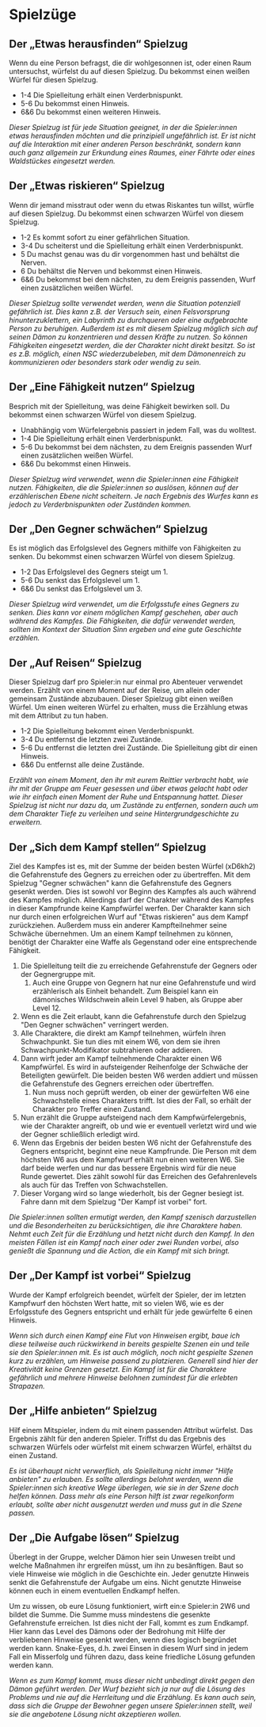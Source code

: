 # Spielzüge

## Der „Etwas herausfinden“ Spielzug

Wenn du eine Person befragst, die dir wohlgesonnen ist, oder einen Raum untersuchst, würfelst du auf diesen Spielzug. Du bekommst einen weißen Würfel für diesen Spielzug.

- 1-4 Die Spielleitung erhält einen Verderbnispunkt.
- 5-6 Du bekommst einen Hinweis.
- 6&6 Du bekommst einen weiteren Hinweis.

*Dieser Spielzug ist für jede Situation geeignet, in der die Spieler:innen etwas herausfinden möchten und die prinzipiell ungefährlich ist. Er ist nicht auf die Interaktion mit einer anderen Person beschränkt, sondern kann auch ganz allgemein zur Erkundung eines Raumes, einer Fährte oder eines Waldstückes eingesetzt werden.*

## Der „Etwas riskieren“ Spielzug

Wenn dir jemand misstraut oder wenn du etwas Riskantes tun willst, würfle auf diesen Spielzug. Du bekommst einen schwarzen Würfel von diesem Spielzug.

- 1-2 Es kommt sofort zu einer gefährlichen Situation.
- 3-4 Du scheiterst und die Spielleitung erhält einen Verderbnispunkt.
- 5 Du machst genau was du dir vorgenommen hast und behältst die Nerven.
- 6 Du behältst die Nerven und bekommst einen Hinweis. 
- 6&6 Du bekommst bei dem nächsten, zu dem Ereignis passenden, Wurf einen zusätzlichen weißen Würfel.<!-- gibt's den Hinweis dann zusätzlich zum zusätzlichen weißen Würfel? Oder ist das hier exklusiv?-->

*Dieser Spielzug sollte verwendet werden, wenn die Situation potenziell gefährlich ist. Dies kann z.B. der Versuch sein, einen Felsvorsprung hinunterzuklettern, ein Labyrinth zu durchqueren oder eine aufgebrachte Person zu beruhigen. Außerdem ist es mit diesem Spielzug möglich sich auf seinen Dämon zu konzentrieren und dessen Kräfte zu nutzen. So können Fähigkeiten eingesetzt werden, die der Charakter nicht direkt besitzt. So ist es z.B. möglich, einen NSC wiederzubeleben, mit dem Dämonenreich zu kommunizieren oder besonders stark oder wendig zu sein.*

## Der „Eine Fähigkeit nutzen“ Spielzug

Besprich mit der Spielleitung, was deine Fähigkeit bewirken soll. Du bekommst einen schwarzen Würfel von diesem Spielzug.

- Unabhängig vom Würfelergebnis passiert in jedem Fall, was du wolltest.
- 1-4 Die Spielleitung erhält einen Verderbnispunkt.
- 5-6 Du bekommst bei dem nächsten, zu dem Ereignis passenden Wurf einen zusätzlichen weißen Würfel.
- 6&6 Du bekommst einen Hinweis.<!-- gibt's den Hinweis dann zusätzlich zum zusätzlichen weißen Würfel? Oder ist das hier exklusiv?-->

*Dieser Spielzug wird verwendet, wenn die Spieler:innen eine Fähigkeit nutzen. Fähigkeiten, die die Spieler:innen so auslösen, können auf der erzählerischen Ebene nicht scheitern. Je nach Ergebnis des Wurfes kann es jedoch zu Verderbnispunkten oder Zuständen kommen.* 

## Der „Den Gegner schwächen“ Spielzug

Es ist möglich das Erfolgslevel des Gegners mithilfe von Fähigkeiten zu senken. Du bekommst einen schwarzen Würfel von diesem Spielzug.

- 1-2 Das Erfolgslevel des Gegners steigt um 1.
- 5-6 Du senkst das Erfolgslevel um 1.
- 6&6 Du senkst das Erfolgslevel um 3.

*Dieser Spielzug wird verwendet, um die Erfolgsstufe eines Gegners zu senken. Dies kann vor einem möglichen Kampf geschehen, aber auch während des Kampfes. Die Fähigkeiten, die dafür verwendet werden, sollten im Kontext der Situation Sinn ergeben und eine gute Geschichte erzählen.*

## Der „Auf Reisen“ Spielzug

Dieser Spielzug darf pro Spieler:in nur einmal pro Abenteuer verwendet werden. Erzählt von einem Moment auf der Reise, um allein oder gemeinsam Zustände abzubauen. Dieser Spielzug gibt einen weißen Würfel. Um einen weiteren Würfel zu erhalten, muss die Erzählung etwas mit dem Attribut zu tun haben.

- 1-2 Die Spielleitung bekommt einen Verderbnispunkt.
- 3-4 Du entfernst die letzten zwei Zustände. 
- 5-6 Du entfernst die letzten drei Zustände. Die Spielleitung gibt dir einen Hinweis.
- 6&6 Du entfernst alle deine Zustände.

*Erzählt von einem Moment, den ihr mit eurem Reittier verbracht habt, wie ihr mit der Gruppe am Feuer gesessen und über etwas gelacht habt oder wie ihr einfach einen Moment der Ruhe und Entspannung hattet. Dieser Spielzug ist nicht nur dazu da, um Zustände zu entfernen, sondern auch um dem Charakter Tiefe zu verleihen und seine Hintergrundgeschichte zu erweitern.*

## Der „Sich dem Kampf stellen“ Spielzug

Ziel des Kampfes ist es, mit der Summe der beiden besten Würfel (xD6kh2) die Gefahrenstufe des Gegners zu erreichen oder zu übertreffen. Mit dem Spielzug "Gegner schwächen" kann die Gefahrenstufe des Gegners gesenkt werden. Dies ist sowohl vor Beginn des Kampfes als auch während des Kampfes möglich. Allerdings darf der Charakter während des Kampfes in dieser Kampfrunde keine Kampfwürfel werfen. Der Charakter kann sich nur durch einen erfolgreichen Wurf auf "Etwas riskieren" aus dem Kampf zurückziehen. Außerdem muss ein anderer Kampfteilnehmer seine Schwäche übernehmen. Um an einem Kampf teilnehmen zu können, benötigt der Charakter eine Waffe als Gegenstand oder eine entsprechende Fähigkeit. <!-- vielleicht bin ich auch einfach etwas zu begriffsstutzig, aber obwohl ich es selbst schon gespielt hab, so richtig durchblicke ich die Kampfmechanik immer noch nicht ^^; Wenn ich die Einzige bin, voll ok. Aber falls es anderen auch so geht, sollte man evtl die Formulierung noch anpassen. Evtl könnte man auch nochmal gesondert darauf eingehen was passiert, wenn der Gegner eine Stufe >12 hat? Ist "Den Gegner schwächen" dann die einzige Möglichkeit ihm beizukommen? -->

1. Die Spielleitung teilt die zu erreichende Gefahrenstufe der Gegners oder der Gegnergruppe mit.
   1. Auch eine Gruppe von Gegnern hat nur eine Gefahrenstufe und wird erzählerisch als Einheit behandelt. Zum Beispiel kann ein dämonisches Wildschwein allein Level 9 haben, als Gruppe aber Level 12.
2. Wenn es die Zeit erlaubt, kann die Gefahrenstufe durch den Spielzug "Den Gegner schwächen" verringert werden.
3. Alle Charaktere, die direkt am Kampf teilnehmen, würfeln ihren Schwachpunkt. Sie tun dies mit einem W6, von dem sie ihren Schwachpunkt-Modifikator subtrahieren oder addieren.
4. Dann wirft jeder am Kampf teilnehmende Charakter einen W6 Kampfwürfel. Es wird in aufsteigender Reihenfolge der Schwäche der Beteiligten gewürfelt. Die beiden besten W6 werden addiert und müssen die Gefahrenstufe des Gegners erreichen oder übertreffen.
   1. Nun muss noch geprüft werden, ob einer der gewürfelten W6 eine Schwachstelle eines Charakters trifft. Ist dies der Fall, so erhält der Charakter pro Treffer einen Zustand.
5. Nun erzählt die Gruppe aufsteigend nach dem Kampfwürfelergebnis, wie der Charakter angreift, ob und wie er eventuell verletzt wird und wie der Gegner schließlich erledigt wird.
6. Wenn das Ergebnis der beiden besten W6 nicht der Gefahrenstufe des Gegners entspricht, beginnt eine neue Kampfrunde. Die Person mit dem höchsten W6 aus dem Kampfwurf erhält nun einen weiteren W6. Sie darf beide werfen und nur das bessere Ergebnis wird für die neue Runde gewertet. Dies zählt sowohl für das Erreichen des Gefahrenlevels als auch für das Treffen von Schwachstellen.
7. Dieser Vorgang wird so lange wiederholt, bis der Gegner besiegt ist. Fahre dann mit dem Spielzug "Der Kampf ist vorbei" fort.

*Die Spieler:innen sollten ermutigt werden, den Kampf szenisch darzustellen und die Besonderheiten zu berücksichtigen, die ihre Charaktere haben. Nehmt euch Zeit für die Erzählung und hetzt nicht durch den Kampf. In den meisten Fällen ist ein Kampf nach einer oder zwei Runden vorbei, also genießt die Spannung und die Action, die ein Kampf mit sich bringt.* 

## Der „Der Kampf ist vorbei“ Spielzug

Wurde der Kampf erfolgreich beendet, würfelt der Spieler, der im letzten Kampfwurf den höchsten Wert hatte, mit so vielen W6, wie es der Erfolgsstufe des Gegners entspricht und erhält für jede gewürfelte 6 einen Hinweis.

*Wenn sich durch einen Kampf eine Flut von Hinweisen ergibt, baue ich diese teilweise auch rückwirkend in bereits gespielte Szenen ein und teile sie den Spieler:innen mit. Es ist auch möglich, noch nicht gespielte Szenen kurz zu erzählen, um Hinweise passend zu platzieren. Generell sind hier der Kreativität keine Grenzen gesetzt. Ein Kampf ist für die Charaktere gefährlich und mehrere Hinweise belohnen zumindest für die erlebten Strapazen.* <!-- ist das so optimal gebalanced? Theoretisch möglich wäre es dann ja, dass man auf einen Schlag >10 Hinweise bekommt. -->

## Der „Hilfe anbieten“ Spielzug

Hilf einem Mitspieler, indem du mit einem passenden Attribut würfelst. Das Ergebnis zählt für den anderen Spieler. Triffst du das Ergebnis des schwarzen Würfels oder würfelst mit einem schwarzen Würfel, erhältst du einen Zustand.

*Es ist überhaupt nicht verwerflich, als Spielleitung nicht immer "Hilfe anbieten" zu erlauben. Es sollte allerdings belohnt werden, wenn die Spieler:innen sich kreative Wege überlegen, wie sie in der Szene doch helfen können. Dass mehr als eine Person hilft ist zwar regelkonform erlaubt, sollte aber nicht ausgenutzt werden und muss gut in die Szene passen.*

## Der „Die Aufgabe lösen“ Spielzug

Überlegt in der Gruppe, welcher Dämon hier sein Unwesen treibt und welche Maßnahmen ihr ergreifen müsst, um ihn zu besänftigen. Baut so viele Hinweise wie möglich in die Geschichte ein. Jeder genutzte Hinweis senkt die Gefahrenstufe der Aufgabe um eins. Nicht genutzte Hinweise können euch in einem eventuellen Endkampf helfen. 

Um zu wissen, ob eure Lösung funktioniert, wirft ein:e Spieler:in 2W6 und bildet die Summe. Die Summe muss mindestens die gesenkte Gefahrenstufe erreichen. Ist dies nicht der Fall, kommt es zum Endkampf. Hier kann das Level des Dämons oder der Bedrohung mit Hilfe der verbliebenen Hinweise gesenkt werden, wenn dies logisch begründet werden kann. Snake-Eyes, d.h. zwei Einsen in diesem Wurf sind in jedem Fall ein Misserfolg und führen dazu, dass keine friedliche Lösung gefunden werden kann.

*Wenn es zum Kampf kommt, muss dieser nicht unbedingt direkt gegen den Dämon geführt werden. Der Wurf bezieht sich ja nur auf die Lösung des Problems und nie auf die Herrleitung und die Erzählung. Es kann auch sein, dass sich die Gruppe der Bewohner gegen unsere Spieler:innen stellt, weil sie die angebotene Lösung nicht akzeptieren wollen.*
